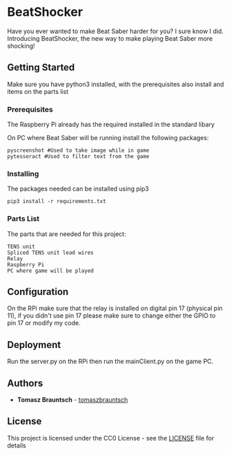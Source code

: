 # BeatShocker
Have you ever wanted to make Beat Saber harder for you? I sure know I did. Introducing BeatShocker, the new way to make playing Beat Saber more shocking!

## Getting Started
Make sure you have python3 installed, with the prerequisites also install and items on the parts list

### Prerequisites 
The Raspberry Pi already has the required installed in the standard libary

On PC where Beat Saber will be running install the following packages:
```
pyscreenshot #Used to take image while in game
pytesseract #Used to filter text from the game
```

### Installing
The packages needed can be installed using pip3
```
pip3 install -r requirements.txt
```


### Parts List
The parts that are needed for this project:
```
TENS unit
Spliced TENS unit lead wires
Relay
Raspberry Pi
PC where game will be played
```

## Configuration
On the RPi make sure that the relay is installed on digital pin 17 (physical pin 11), if you didn't use pin 17 please make sure to change either the GPIO to pin 17 or modify my code.

## Deployment
Run the server.py on the RPi then run the mainClient.py on the game PC.

## Authors
* **Tomasz Brauntsch** - [tomaszbrauntsch](https://github.com/tomaszbrauntsch)

## License
This project is licensed under the CC0 License - see the [LICENSE](LICENSE) file for details
